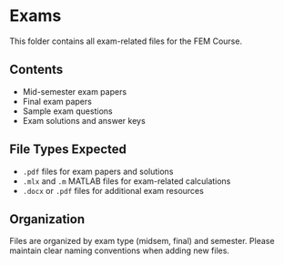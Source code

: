 # Exams

This folder contains all exam-related files for the FEM Course.

## Contents
- Mid-semester exam papers
- Final exam papers
- Sample exam questions
- Exam solutions and answer keys

## File Types Expected
- `.pdf` files for exam papers and solutions
- `.mlx` and `.m` MATLAB files for exam-related calculations
- `.docx` or `.pdf` files for additional exam resources

## Organization
Files are organized by exam type (midsem, final) and semester. Please maintain clear naming conventions when adding new files.
